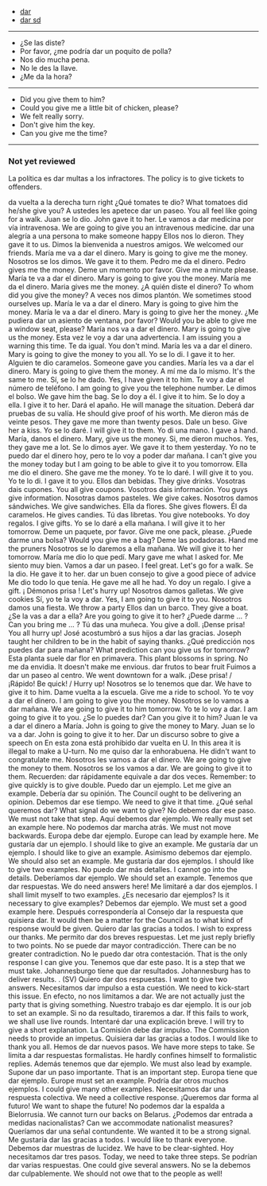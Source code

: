 
- [dar](./../dar.md)
- [dar sd](https://www.spanishdict.com/conjugate/dar)

---

- ¿Se las diste?
- Por favor, ¿me podría dar un poquito de polla?
- Nos dio mucha pena.
- No le des la llave.
- ¿Me da la hora?

---

- Did you give them to him?
- Could you give me a little bit of chicken, please?
- We felt really sorry.
- Don't give him the key.
- Can you give me the time?

---

### Not yet reviewed


La política es dar multas a los infractores.
The policy is to give tickets to offenders.

da vuelta a la derecha
turn right
¿Qué tomates te dio?
What tomatoes did he/she give you?
A ustedes les apetece dar un paseo.
You all feel like going for a walk.
Juan se lo dio.
John gave it to her.
Le vamos a dar medicina por vía intravenosa.
We are going to give you an intravenous medicine.
dar una alegría a una persona
to make someone happy
Ellos nos lo dieron.
They gave it to us.
Dimos la bienvenida a nuestros amigos.
We welcomed our friends.
María me va a dar el dinero.
Mary is going to give me the money.
Nosotros se los dimos.
We gave it to them.
Pedro me da el dinero.
Pedro gives me the money.
Deme un momento por favor.
Give me a minute please.
María te va a dar el dinero.
Mary is going to give you the money.
María me da el dinero.
Maria gives me the money.
¿A quién diste el dinero?
To whom did you give the money?
A veces nos dimos plantón.
We sometimes stood ourselves up.
María le va a dar el dinero.
Mary is going to give him the money.
María le va a dar el dinero.
Mary is going to give her the money.
¿Me pudiera dar un asiento de ventana, por favor?
Would you be able to give me a window seat, please?
María nos va a dar el dinero.
Mary is going to give us the money.
Esta vez le voy a dar una advertencia.
I am issuing you a warning this time.
Te da igual.
You don't mind.
María les va a dar el dinero.
Mary is going to give the money to you all.
Yo se lo di.
I gave it to her.
Alguien te dio caramelos.
Someone gave you candies.
María les va a dar el dinero.
Mary is going to give them the money.
A mí me da lo mismo.
It's the same to me.
Sí, se lo he dado.
Yes, I have given it to him.
Te voy a dar el número de teléfono.
I am going to give you the telephone number.
Le dimos el bolso.
We gave him the bag.
Se lo doy a él.
I give it to him.
Se lo doy a ella.
I give it to her.
Dará el apaño.
He will manage the situation.
Deberá dar pruebas de su valía.
He should give proof of his worth.
Me dieron más de veinte pesos.
They gave me more than twenty pesos.
Dale un beso.
Give her a kiss.
Yo se lo daré.
I will give it to them.
Yo di una mano.
I gave a hand.
María, danos el dinero.
Mary, give us the money.
Si, me dieron muchos.
Yes, they gave me a lot.
Se lo dimos ayer.
We gave it to them yesterday.
Yo no te puedo dar el dinero hoy, pero te lo voy a poder dar mañana.
I can't give you the money today but I am going to be able to give it to you tomorrow.
Ella me dio el dinero.
She gave me the money.
Yo te lo daré.
I will give it to you.
Yo te lo di.
I gave it to you.
Ellos dan bebidas.
They give drinks.
Vosotras dais cupones.
You all give coupons.
Vosotros dais información.
You guys give information.
Nosotras damos pasteles.
We give cakes.
Nosotros damos sándwiches.
We give sandwiches.
Ella da flores.
She gives flowers.
Él da caramelos.
He gives candies.
Tú das libretas.
You give notebooks.
Yo doy regalos.
I give gifts.
Yo se lo daré a ella mañana.
I will give it to her tomorrow.
Deme un paquete, por favor.
Give me one pack, please.
¿Puede darme una bolsa?
Would you give me a bag?
Deme las podadoras.
Hand me the pruners
Nosotros se lo daremos a ella mañana.
We will give it to her tomorrow.
María me dio lo que pedí.
Mary gave me what I asked for.
Me siento muy bien. Vamos a dar un paseo.
I feel great. Let's go for a walk.
Se la dio.
He gave it to her.
dar un buen consejo
to give a good piece of advice
Me dio todo lo que tenía.
He gave me all he had.
Yo doy un regalo.
I give a gift.
¡ Démonos prisa !
Let's hurry up!
Nosotros damos galletas.
We give cookies
Sí, yo te la voy a dar.
Yes, I am going to give it to you.
Nosotros damos una fiesta.
We throw a party
Ellos dan un barco.
They give a boat.
¿Se la vas a dar a ella?
Are you going to give it to her?
¿Puede darme ... ?
Can you bring me ... ?
Tú das una muñeca.
You give a doll.
¡Dense prisa!
You all hurry up!
José acostumbró a sus hijos a dar las gracias.
Joseph taught her children to be in the habit of saying thanks.
¿Qué predicción nos puedes dar para mañana?
What prediction can you give us for tomorrow?
Esta planta suele dar flor en primavera.
This plant blossoms in spring.
No me da envidia.
It doesn't make me envious.
dar frutos
to bear fruit
Fuimos a dar un paseo al centro.
We went downtown for a walk.
¡Dese prisa! / ¡Rápido!
Be quick! / Hurry up!
Nosotros se lo tenemos que dar.
We have to give it to him.
Dame vuelta a la escuela.
Give me a ride to school.
Yo te voy a dar el dinero.
I am going to give you the money.
Nosotros se lo vamos a dar mañana.
We are going to give it to him tomorrow.
Yo te lo voy a dar.
I am going to give it to you.
¿Se lo puedes dar?
Can you give it to him?
Juan le va a dar el dinero a María.
John is going to give the money to Mary.
Juan se lo va a dar.
John is going to give it to her.
Dar un discurso sobre
to give a speech on
En esta zona está prohibido dar vuelta en U.
In this area it is illegal to make a U-turn.
No me quiso dar la enhorabuena.
He didn't want to congratulate me.
Nosotros les vamos a dar el dinero.
We are going to give the money to them.
Nosotros se los vamos a dar.
We are going to give it to them.
Recuerden: dar rápidamente equivale a dar dos veces.
Remember: to give quickly is to give double.
Puedo dar un ejemplo.
Let me give an example.
Debería dar su opinión.
The Council ought to be delivering an opinion.
Debemos dar ese tiempo.
We need to give it that time.
¿Qué señal queremos dar?
What signal do we want to give?
No debemos dar ese paso.
We must not take that step.
Aquí debemos dar ejemplo.
We really must set an example here.
No podemos dar marcha atrás.
We must not move backwards.
Europa debe dar ejemplo.
Europe can lead by example here.
Me gustaría dar un ejemplo.
I should like to give an example.
Me gustaría dar un ejemplo.
I should like to give an example.
Asimismo debemos dar ejemplo.
We should also set an example.
Me gustaría dar dos ejemplos.
I should like to give two examples.
No puedo dar más detalles.
I cannot go into the details.
Deberíamos dar ejemplo.
We should set an example.
Tenemos que dar respuestas.
We do need answers here!
Me limitaré a dar dos ejemplos.
I shall limit myself to two examples.
¿Es necesario dar ejemplos?
Is it necessary to give examples?
Debemos dar ejemplo.
We must set a good example here.
Después correspondería al Consejo dar la respuesta que quisiera dar.
It would then be a matter for the Council as to what kind of response would be given.
Quiero dar las gracias a todos.
I wish to express our thanks.
Me permito dar dos breves respuestas.
Let me just reply briefly to two points.
No se puede dar mayor contradicción.
There can be no greater contradiction.
No le puedo dar otra contestación.
That is the only response I can give you.
Tenemos que dar este paso.
It is a step that we must take.
Johannesburgo tiene que dar resultados.
Johannesburg has to deliver results.
. (SV) Quiero dar dos respuestas.
I want to give two answers.
Necesitamos dar impulso a esta cuestión.
We need to kick-start this issue.
En efecto, no nos limitamos a dar.
We are not actually just the party that is giving something.
Nuestro trabajo es dar ejemplo.
It is our job to set an example.
Si no da resultado, tiraremos a dar.
If this fails to work, we shall use live rounds.
Intentaré dar una explicación breve.
I will try to give a short explanation.
La Comisión debe dar impulso.
The Commission needs to provide an impetus.
Quisiera dar las gracias a todos.
I would like to thank you all.
Hemos de dar nuevos pasos.
We have more steps to take.
Se limita a dar respuestas formalistas.
He hardly confines himself to formalistic replies.
Además tenemos que dar ejemplo.
We must also lead by example.
Supone dar un paso importante.
That is an important step.
Europa tiene que dar ejemplo.
Europe must set an example.
Podría dar otros muchos ejemplos.
I could give many other examples.
Necesitamos dar una respuesta colectiva.
We need a collective response.
¡Queremos dar forma al futuro!
We want to shape the future!
No podemos dar la espalda a Bielorrusia.
We cannot turn our backs on Belarus.
¿Podemos dar entrada a medidas nacionalistas?
Can we accommodate nationalist measures?
Queríamos dar una señal contundente.
We wanted it to be a strong signal.
Me gustaría dar las gracias a todos.
I would like to thank everyone.
Debemos dar muestras de lucidez.
We have to be clear-sighted.
Hoy necesitamos dar tres pasos.
Today, we need to take three steps.
Se podrían dar varias respuestas.
One could give several answers.
No se la debemos dar culpablemente.
We should not owe that to the people as well!
